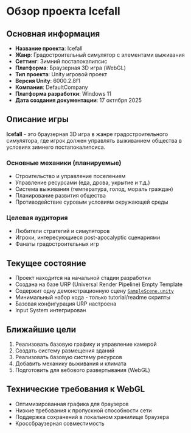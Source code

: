 # Обзор проекта Icefall

## Основная информация

- **Название проекта**: Icefall
- **Жанр**: Градостроительный симулятор с элементами выживания
- **Сеттинг**: Зимний постапокалипсис
- **Платформа**: Браузерная 3D игра (WebGL)
- **Тип проекта**: Unity игровой проект
- **Версия Unity**: 6000.2.8f1
- **Компания**: DefaultCompany
- **Платформа разработки**: Windows 11
- **Дата создания документации**: 17 октября 2025

## Описание игры

**Icefall** - это браузерная 3D игра в жанре градостроительного симулятора, где игрок должен управлять выживанием общества в условиях зимнего постапокалипсиса.

### Основные механики (планируемые)
- Строительство и управление поселением
- Управление ресурсами (еда, дрова, укрытие и т.д.)
- Система выживания (температура, голод, мораль граждан)
- Планирование развития общества
- Противодействие суровым условиям окружающей среды

### Целевая аудитория
- Любители стратегий и симуляторов
- Игроки, интересующиеся post-apocalyptic сценариями
- Фанаты градостроительных игр

## Текущее состояние

- Проект находится на начальной стадии разработки
- Создана на базе URP (Universal Render Pipeline) Empty Template
- Содержит одну демонстрационную сцену [`SampleScene.unity`](../Assets/Scenes/SampleScene.unity)
- Минимальный набор кода - только tutorial/readme скрипты
- Базовая конфигурация URP настроена
- Input System интегрирован

## Ближайшие цели

1. Реализовать базовую графику и управление камерой
2. Создать систему размещения зданий
3. Реализовать базовую систему ресурсов
4. Добавить механику выживания и климата
5. Подготовить для вебового развертывания (WebGL)

## Технические требования к WebGL

- Оптимизированная графика для браузеров
- Низкие требования к пропускной способности сети
- Поддержка сохранений в локальном хранилище браузера
- Кроссбраузерная совместимость
